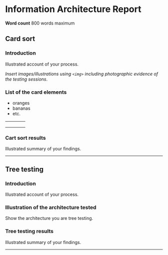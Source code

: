 # Information Architecture Report

**Word count** 800 words maximum

## Card sort

### Introduction

Illustrated account of your process.

_Insert images/illustrations using `<img>` including photographic evidence of the testing sessions_.

### List of the card elements

- oranges
- bananas
- etc.


|               |               |       |     |
|---            |---            |---    |---  |
|               |               |       |     |
|               |               |       |     |
|               |               |       |     |



### Cart sort results

Illustrated summary of your findings.

---

## Tree testing

### Introduction

Illustrated account of your process.

### Illustration of the architecture tested

Show the architecture you are tree testing.

### Tree testing results

Illustrated summary of your findings.

---

